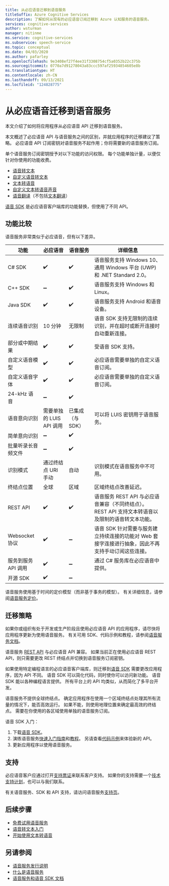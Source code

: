 ```yaml
---
title: 从必应语音迁移到语音服务
titleSuffix: Azure Cognitive Services
description: 了解如何从现有的必应语音订阅迁移到 Azure 认知服务的语音服务。
services: cognitive-services
author: wsturman
manager: nitinme
ms.service: cognitive-services
ms.subservice: speech-service
ms.topic: conceptual
ms.date: 04/03/2020
ms.author: pafarley
ms.openlocfilehash: 9e3408ef27f4ee31f3308754cf5a0352b22c375b
ms.sourcegitcommit: 0770a7d91278043a83ccc597af25934854605e8b
ms.translationtype: HT
ms.contentlocale: zh-CN
ms.lasthandoff: 09/13/2021
ms.locfileid: "124828775"
---
```

# <a name="migrate-from-bing-speech-to-the-speech-service"></a>从必应语音迁移到语音服务

本文介绍了如何将应用程序从必应语音 API 迁移到语音服务。

本文概述了必应语音 API 与语音服务之间的区别，并就应用程序的迁移建议了策略。 必应语音 API 订阅密钥对语音服务不起作用；你将需要新的语音服务订阅。

单个语音服务订阅密钥授予对以下功能的访问权限。 每个功能单独计量，以便仅针对你使用的功能收费。

* [语音转文本](speech-to-text.md)
* [自定义语音转文本](./custom-speech-overview.md)
* [文本转语音](text-to-speech.md)
* [自定义文本转语音声音](./how-to-custom-voice-create-voice.md)
* [语音翻译](speech-translation.md)（不包括[文本翻译](../translator/translator-overview.md)）

[语音 SDK](speech-sdk.md) 是必应语音客户端库的功能替换，但使用了不同 API。

## <a name="comparison-of-features"></a>功能比较

语音服务非常类似于必应语音，但有以下差异。

| 功能 | 必应语音 | 语音服务 | 详细信息 |
|--|--|--|--|
| C# SDK | :heavy_check_mark: | :heavy_check_mark: | 语音服务支持 Windows 10、通用 Windows 平台 (UWP) 和 .NET Standard 2.0。 |
| C++ SDK | :heavy_minus_sign: | :heavy_check_mark: | 语音服务支持 Windows 和 Linux。 |
| Java SDK | :heavy_check_mark: | :heavy_check_mark: | 语音服务支持 Android 和语音设备。 |
| 连续语音识别 | 10 分钟 | 无限制 | 语音 SDK 支持无限制的连续识别，并在超时或断开连接时自动重新连接。 |
| 部分或中期结果 | :heavy_check_mark: | :heavy_check_mark: | 受语音 SDK 支持。 |
| 自定义语音模型 | :heavy_check_mark: | :heavy_check_mark: | 必应语音需要单独的自定义语音订阅。 |
| 自定义语音字体 | :heavy_check_mark: | :heavy_check_mark: | 必应语音需要单独的自定义语音订阅。 |
| 24-kHz 语音 | :heavy_minus_sign: | :heavy_check_mark: |
| 语音意向识别 | 需要单独的 LUIS API 调用 | 已集成（与 SDK） | 可以将 LUIS 密钥用于语音服务。 |
| 简单意向识别 | :heavy_minus_sign: | :heavy_check_mark: |
| 批量听录长音频文件 | :heavy_minus_sign: | :heavy_check_mark: |
| 识别模式 | 通过终结点 URI 手动 | 自动 | 识别模式在语音服务中不可用。 |
| 终结点位置 | 全球 | 区域 | 区域终结点改善延迟。 |
| REST API | :heavy_check_mark: | :heavy_check_mark: | 语音服务 REST API 与必应语音兼容（不同终结点）。 REST API 支持文本转语音以及限制的语音转文本功能。 |
| Websocket 协议 | :heavy_check_mark: | :heavy_minus_sign: | 语音 SDK 针对需要与服务建立持续连接的功能对 Web 套接字连接进行抽象，因此不再支持手动订阅这些连接。 |
| 服务到服务 API 调用 | :heavy_check_mark: | :heavy_minus_sign: | 通过 C# 服务库在必应语音中提供。 |
| 开源 SDK | :heavy_check_mark: | :heavy_minus_sign: |

语音服务使用基于时间的定价模型（而非基于事务的模型）。 有关详细信息，请参阅[语音服务定价](https://azure.microsoft.com/pricing/details/cognitive-services/speech-services/)。

## <a name="migration-strategies"></a>迁移策略

如果你或组织有处于开发或生产阶段且使用必应语音 API 的应用程序，请尽快将应用程序更新为使用语音服务。 有关可用 SDK、代码示例和教程，请参阅[语音服务文档](index.yml)。

语音服务 [REST API](./overview.md#reference-docs) 与必应语音 API 兼容。 如果当前正在使用必应语音 REST API，则只需要更改 REST 终结点并切换到语音服务订阅密钥。

如果使用特定编程语言的必应语音客户端库，则迁移到[语音 SDK](speech-sdk.md) 需要更改应用程序，因为 API 不同。 语音 SDK 可以简化代码，同时使你可以访问新功能。 语音 SDK 能以各种编程语言提供。 所有平台上的 API 均类似，从而简化了多平台开发。

语音服务不提供全球终结点。 确定应用程序在使用一个区域终结点处理其所有流量的情况下，能否高效运行。 如果不能，则使用地理位置来确定最高效的终结点。 需要在你使用的各区域使用单独的语音服务订阅。

语音 SDK 入门：

1. 下载[语音 SDK](speech-sdk.md)。
1. 演练语音服务[快速入门指南](./get-started-speech-to-text.md?pivots=programming-language-csharp&tabs=dotnet)和[教程](how-to-recognize-intents-from-speech-csharp.md)。 另请查看[代码示例](./speech-sdk.md#sample-source-code)来体验新的 API。
1. 更新应用程序以使用语音服务。

## <a name="support"></a>支持

必应语音客户应通过打开[支持票证](https://ms.portal.azure.com/#blade/Microsoft_Azure_Support/HelpAndSupportBlade/newsupportrequest)来联系客户支持。 如果你的支持需要一个[技术支持计划](https://azure.microsoft.com/support/plans/)，也可以与我们联系。

有关语音服务、SDK 和 API 支持，请访问语音服务[支持页](../cognitive-services-support-options.md?context=%2fazure%2fcognitive-services%2fspeech-service%2fcontext%2fcontext%253fcontext%253d%2fazure%2fcognitive-services%2fspeech-service%2fcontext%2fcontext)。

## <a name="next-steps"></a>后续步骤

* [免费试用语音服务](overview.md#try-the-speech-service-for-free)
* [语音转文本入门](get-started-speech-to-text.md)
* [开始使用文本转语音](get-started-text-to-speech.md)

## <a name="see-also"></a>另请参阅

* [语音服务发行说明](releasenotes.md)
* [什么是语音服务](overview.md)
* [语音服务和语音 SDK 文档](speech-sdk.md#get-the-speech-sdk)